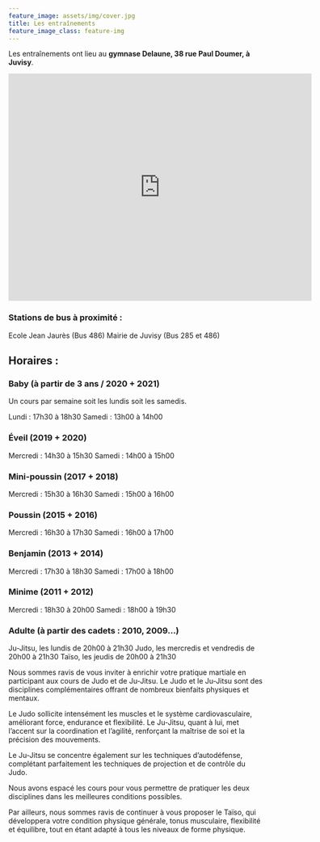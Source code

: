 ```yaml
---
feature_image: assets/img/cover.jpg
title: Les entraînements
feature_image_class: feature-img
---
```


Les entraînements ont lieu au **gymnase Delaune, 38 rue Paul Doumer, à Juvisy**.

<div style="text-align:center">
<iframe src="https://www.google.com/maps/embed?pb=!1m18!1m12!1m3!1d2633.650294157062!2d2.3655987777120586!3d48.69305037131024!2m3!1f0!2f0!3f0!3m2!1i1024!2i768!4f13.1!3m3!1m2!1s0x47e5df58efde16a9%3A0x6e354691ea4c9325!2s38%20Rue%20Paul%20Doumer%2C%2091260%20Juvisy-sur-Orge!5e0!3m2!1sen!2sfr!4v1720263131535!5m2!1sen!2sfr" width="600" height="450" style="border:0;" allowfullscreen="" loading="lazy" referrerpolicy="no-referrer-when-downgrade"></iframe>
</div>

### Stations de bus à proximité :
Ecole Jean Jaurès (Bus 486)
Mairie de Juvisy (Bus 285 et 486)

## Horaires :

### Baby (à partir de 3 ans / 2020 + 2021)
Un cours par semaine soit les lundis soit les samedis.

Lundi : 17h30 à 18h30
Samedi : 13h00 à 14h00

### Éveil (2019 + 2020)
Mercredi : 14h30 à 15h30
Samedi : 14h00 à 15h00

### Mini-poussin (2017 + 2018)
Mercredi : 15h30 à 16h30
Samedi : 15h00 à 16h00

### Poussin (2015 + 2016)
Mercredi : 16h30 à 17h30
Samedi : 16h00 à 17h00

### Benjamin (2013 + 2014)
Mercredi : 17h30 à 18h30
Samedi : 17h00 à 18h00

### Minime (2011 + 2012)
Mercredi : 18h30 à 20h00
Samedi : 18h00 à 19h30

### Adulte (à partir des cadets : 2010, 2009…)
Ju-Jitsu, les lundis de 20h00 à 21h30
Judo, les mercredis et vendredis de 20h00 à 21h30
Taïso, les jeudis de 20h00 à 21h30

Nous sommes ravis de vous inviter à enrichir votre pratique martiale en participant aux cours de Judo et de Ju-Jitsu. Le Judo et le Ju-Jitsu sont des disciplines complémentaires offrant de nombreux bienfaits physiques et mentaux.

Le Judo sollicite intensément les muscles et le système cardiovasculaire, améliorant force, endurance et flexibilité. Le Ju-Jitsu, quant à lui, met l’accent sur la coordination et l’agilité, renforçant la maîtrise de soi et la précision des mouvements.

Le Ju-Jitsu se concentre également sur les techniques d’autodéfense, complétant parfaitement les techniques de projection et de contrôle du Judo.

Nous avons espacé les cours pour vous permettre de pratiquer les deux disciplines dans les meilleures conditions possibles.

Par ailleurs, nous sommes ravis de continuer à vous proposer le Taïso, qui développera votre condition physique générale, tonus musculaire, flexibilité et équilibre, tout en étant adapté à tous les niveaux de forme physique.
